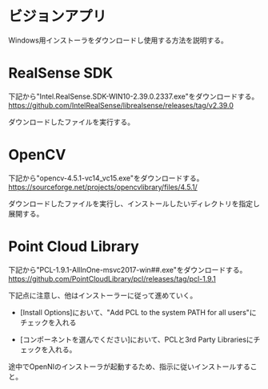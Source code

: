 # ビジョンアプリ

Windows用インストーラをダウンロードし使用する方法を説明する。


# RealSense SDK

下記から"Intel.RealSense.SDK-WIN10-2.39.0.2337.exe"をダウンロードする。
https://github.com/IntelRealSense/librealsense/releases/tag/v2.39.0

ダウンロードしたファイルを実行する。


# OpenCV

下記から"opencv-4.5.1-vc14_vc15.exe"をダウンロードする。
https://sourceforge.net/projects/opencvlibrary/files/4.5.1/

ダウンロードしたファイルを実行し、インストールしたいディレクトリを指定し展開する。


# Point Cloud Library

下記から"PCL-1.9.1-AllInOne-msvc2017-win##.exe"をダウンロードする。
https://github.com/PointCloudLibrary/pcl/releases/tag/pcl-1.9.1

下記点に注意し、他はインストーラーに従って進めていく。

* [Install Options]において、"Add PCL to the system PATH for all users"にチェックを入れる

* [コンポーネントを選んでください]において、PCLと3rd Party Librariesにチェックを入れる。

途中でOpenNIのインストーラが起動するため、指示に従いインストールすること。
